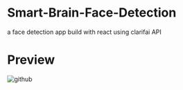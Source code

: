 # Smart-Brain-Face-Detection
a face detection app build with react using clarifai API
# Preview
![github](https://user-images.githubusercontent.com/59892885/96557362-d4ea1c80-12c2-11eb-8662-dcbf00bebeba.PNG)

